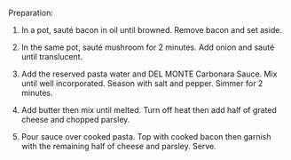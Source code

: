 Preparation:
1. In a pot, sauté bacon in oil until browned. Remove bacon and set aside.

2. In the same pot, sauté mushroom for 2 minutes. Add onion and sauté until translucent.

3. Add the reserved pasta water and DEL MONTE Carbonara Sauce. Mix until well incorporated. Season with salt and pepper. Simmer for 2 minutes.

4. Add butter then mix until melted. Turn off heat then add half of grated cheese and chopped parsley.

5. Pour sauce over cooked pasta. Top with cooked bacon then garnish with the remaining half of cheese and parsley. Serve.